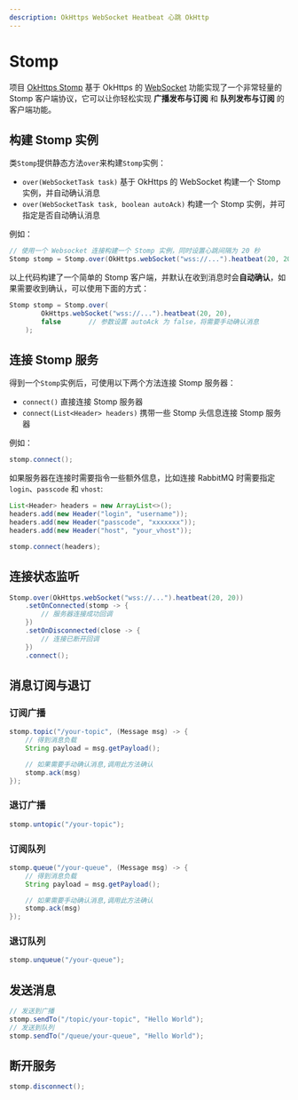 ```yaml
---
description: OkHttps WebSocket Heatbeat 心跳 OkHttp
---
```


# Stomp

项目 [OkHttps Stomp](https://gitee.com/ejlchina-zhxu/okhttps-stomp) 基于 OkHttps 的 [WebSocket](/v2/websocket.html) 功能实现了一个非常轻量的 Stomp 客户端协议，它可以让你轻松实现 **广播发布与订阅** 和 **队列发布与订阅** 的客户端功能。

## 构建 Stomp 实例

类`Stomp`提供静态方法`over`来构建`Stomp`实例：

* `over(WebSocketTask task)` 基于 OkHttps 的 WebSocket 构建一个 Stomp 实例，并自动确认消息
* `over(WebSocketTask task, boolean autoAck)` 构建一个 Stomp 实例，并可指定是否自动确认消息

例如：

```java
// 使用一个 Websocket 连接构建一个 Stomp 实例，同时设置心跳间隔为 20 秒
Stomp stomp = Stomp.over(OkHttps.webSocket("wss://...").heatbeat(20, 20));
```

以上代码构建了一个简单的 Stomp 客户端，并默认在收到消息时会**自动确认**，如果需要收到确认，可以使用下面的方式：

```java
Stomp stomp = Stomp.over(
        OkHttps.webSocket("wss://...").heatbeat(20, 20),
        false       // 参数设置 autoAck 为 false，将需要手动确认消息
    );
```

## 连接 Stomp 服务

得到一个`Stomp`实例后，可使用以下两个方法连接 Stomp 服务器：

* `connect()` 直接连接 Stomp 服务器
* `connect(List<Header> headers)` 携带一些 Stomp 头信息连接 Stomp 服务器

例如：

```java
stomp.connect();
```

如果服务器在连接时需要指令一些额外信息，比如连接 RabbitMQ 时需要指定`login`、`passcode` 和 `vhost`: 

```java
List<Header> headers = new ArrayList<>();
headers.add(new Header("login", "username"));
headers.add(new Header("passcode", "xxxxxxx"));
headers.add(new Header("host", "your_vhost"));

stomp.connect(headers);
```

## 连接状态监听

```java
Stomp.over(OkHttps.webSocket("wss://...").heatbeat(20, 20))
    .setOnConnected(stomp -> {
        // 服务器连接成功回调
    })
    .setOnDisconnected(close -> {
        // 连接已断开回调
    })
    .connect();
```

## 消息订阅与退订

### 订阅广播

```java
stomp.topic("/your-topic", (Message msg) -> {
    // 得到消息负载
    String payload = msg.getPayload();

    // 如果需要手动确认消息,调用此方法确认
    stomp.ack(msg)
});
```

### 退订广播

```java
stomp.untopic("/your-topic");
```

### 订阅队列

```java
stomp.queue("/your-queue", (Message msg) -> {
    // 得到消息负载
    String payload = msg.getPayload();

    // 如果需要手动确认消息,调用此方法确认
    stomp.ack(msg)
});
```

### 退订队列

```java
stomp.unqueue("/your-queue");
```

## 发送消息

```java
// 发送到广播
stomp.sendTo("/topic/your-topic", "Hello World");
// 发送到队列
stomp.sendTo("/queue/your-queue", "Hello World");
```

## 断开服务

```java
stomp.disconnect();
```

<br/>

<Vssue :title="$title" />